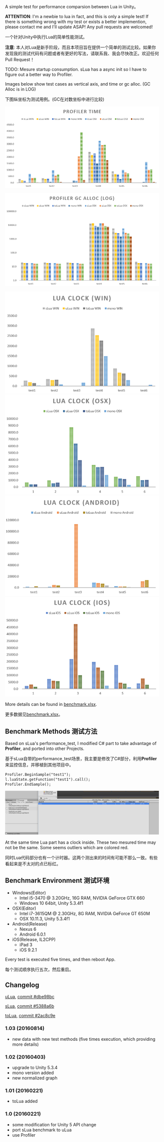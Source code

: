 A simple test for performance comparsion between Lua in Unity。

**ATTENTION**: I'm a newbie to lua in fact, and this is only a simple test! If there is something wrong with my test or exists a better implemention, please contact me and I'll update ASAP! Any pull requests are welcomed!

一个针对Unity中执行Lua的简单性能测试。

**注意**: 本人对Lua是新手阶段，而且本项目旨在提供一个简单的测试比较。如果你发现我的测试代码有问题或者有更好的写法，请联系我、我会尽快改正。欢迎任何Pull Request！

TODO: Mesure startup consumption. sLua has a async init so I have to figure out a better way to Profiler.

Images below show test cases as vertical axis, and time or gc alloc. (GC Alloc is in LOG)

下图纵坐标为测试用例。(GC在对数坐标中进行比较)

![profiler_time](images/profiler_time.png)

![profiler_gc](images/profiler_gc.png)

![lua_clock_win](images/lua_clock_win.png)
![lua_clock_osx](images/lua_clock_osx.png)
![lua_clock_android](images/lua_clock_android.png)
![lua_clock_ios](images/lua_clock_ios.png)

More details can be found in [benchmark.xlsx](benchmark.xlsx).

更多数据见[benchmark.xlsx](benchmark.xlsx)。

## Benchmark Methods 测试方法

Based on sLua's performance_test, I modified C# part to take advantage of **Profiler**, and ported into other Projects.

基于sLua自带的performance_test场景，我主要是修改了C#部分，利用**Profiler**来监控信息，并移植到其他项目中。

    Profiler.BeginSample("test1");
    l.luaState.getFunction("test1").call();
    Profiler.EndSample();

![profiler](images/profiler.png)

At the same time Lua part has a clock inside. These two mesured time may not be the same. Some seems outliers which are colored red.

同时Lua代码部分也有一个计时器。这两个测出来的时间有可能不那么一致。有些看起来是不太对的点已标红。

## Benchmark Environment 测试环境

- Windows(Editor)
	- Intel i5-3470 @ 3.20GHz, 16G RAM, NVIDIA GeForce GTX 660
	- Windows 10 64bit, Unity 5.3.4f1
- OSX(Editor)
	- Intel i7-3615QM @ 2.30GHz, 8G RAM, NVIDIA GeForce GT 650M
	- OSX 10.11.3, Unity 5.3.4f1
- Android(Release)
	- Nexus 6
	- Android 6.0.1
- iOS(Release, IL2CPP)
	- iPad 3
	- iOS 9.2.1

Every test is executed five times, and then reboot App.

每个测试顺序执行五次，然后重启。

## Changelog

[uLua](https://github.com/jarjin/uLua), [commit #dbe98bc](https://github.com/jarjin/uLua/commit/dbe98bce0a3fd169935617dec9e9fe129de8832b)

[sLua](https://github.com/pangweiwei/slua), [commit #5388a6b](https://github.com/pangweiwei/slua/commit/5388a6b5acd4b7d09704806a770267ec00d6773d)

[toLua](https://github.com/topameng/tolua),  [commit #2ac8c9e](https://github.com/topameng/tolua/commit/2ac8c9e82bddbd22f681660b16ba316c78cf861f)

### 1.03 (20160814)

- new data with new test methods (five times execution, which providing more details)

### 1.02 (20160403)

- upgrade to Unity 5.3.4
- mono version added
- new normalized graph

### 1.01 (20160221)

- toLua added

### 1.0 (20160221)

- some modification for Unity 5 API change
- port sLua benchmark to uLua
- use Profiler
